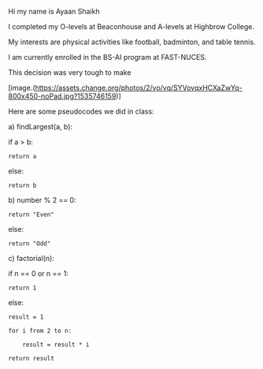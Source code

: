 Hi my name is Ayaan Shaikh

I completed my O-levels at Beaconhouse and A-levels at Highbrow College.

My interests are physical activities like football, badminton, and table tennis.

I am currently enrolled in the BS-AI program at FAST-NUCES.

This decision was very tough to make

[image.(https://assets.change.org/photos/2/vo/vq/SYVovqxHCXaZwYq-800x450-noPad.jpg?1535746159)]

Here are some pseudocodes we did in class:

a) findLargest(a, b):

if a > b:

    return a

else:

    return b
b) number % 2 == 0:

    return "Even"

else:

    return "Odd"
c) factorial(n):

if n == 0 or n == 1:

    return 1

else:

    result = 1

    for i from 2 to n:

        result = result * i

    return result      

